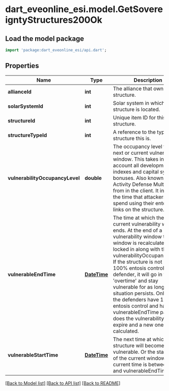 # dart_eveonline_esi.model.GetSovereigntyStructures200Ok

## Load the model package
```dart
import 'package:dart_eveonline_esi/api.dart';
```

## Properties
Name | Type | Description | Notes
------------ | ------------- | ------------- | -------------
**allianceId** | **int** | The alliance that owns the structure.  | [default to null]
**solarSystemId** | **int** | Solar system in which the structure is located.  | [default to null]
**structureId** | **int** | Unique item ID for this structure. | [default to null]
**structureTypeId** | **int** | A reference to the type of structure this is.  | [default to null]
**vulnerabilityOccupancyLevel** | **double** | The occupancy level for the next or current vulnerability window. This takes into account all development indexes and capital system bonuses. Also known as Activity Defense Multiplier from in the client. It increases the time that attackers must spend using their entosis links on the structure.  | [optional] [default to null]
**vulnerableEndTime** | [**DateTime**](DateTime.md) | The time at which the next or current vulnerability window ends. At the end of a vulnerability window the next window is recalculated and locked in along with the vulnerabilityOccupancyLevel. If the structure is not in 100% entosis control of the defender, it will go in to &#39;overtime&#39; and stay vulnerable for as long as that situation persists. Only once the defenders have 100% entosis control and has the vulnerableEndTime passed does the vulnerability interval expire and a new one is calculated.  | [optional] [default to null]
**vulnerableStartTime** | [**DateTime**](DateTime.md) | The next time at which the structure will become vulnerable. Or the start time of the current window if current time is between this and vulnerableEndTime.  | [optional] [default to null]

[[Back to Model list]](../README.md#documentation-for-models) [[Back to API list]](../README.md#documentation-for-api-endpoints) [[Back to README]](../README.md)


